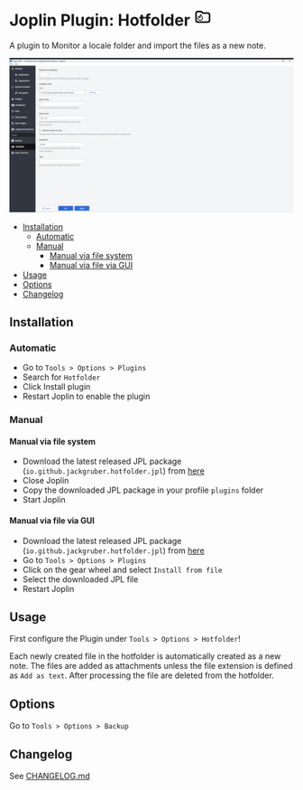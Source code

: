# Joplin Plugin: Hotfolder <img src="img/icon_32.png">

A plugin to Monitor a locale folder and import the files as a new note.

<img src="img/main.png">

<!-- prettier-ignore-start -->
<!-- TOC depthfrom:2 orderedlist:false -->

- [Installation](#installation)
    - [Automatic](#automatic)
    - [Manual](#manual)
        - [Manual via file system](#manual-via-file-system)
        - [Manual via file via GUI](#manual-via-file-via-gui)
- [Usage](#usage)
- [Options](#options)
- [Changelog](#changelog)

<!-- /TOC -->
<!-- prettier-ignore-end -->

## Installation

### Automatic

- Go to `Tools > Options > Plugins`
- Search for `Hotfolder`
- Click Install plugin
- Restart Joplin to enable the plugin

### Manual

#### Manual via file system

- Download the latest released JPL package (`io.github.jackgruber.hotfolder.jpl`) from [here](https://github.com/JackGruber/joplin-plugin-hotfolder/releases/latest)
- Close Joplin
- Copy the downloaded JPL package in your profile `plugins` folder
- Start Joplin

#### Manual via file via GUI

- Download the latest released JPL package (`io.github.jackgruber.hotfolder.jpl`) from [here](https://github.com/JackGruber/joplin-plugin-hotfolder/releases/latest)
- Go to `Tools > Options > Plugins`
- Click on the gear wheel and select `Install from file`
- Select the downloaded JPL file
- Restart Joplin

## Usage

First configure the Plugin under `Tools > Options > Hotfolder`!

Each newly created file in the hotfolder is automatically created as a new note.
The files are added as attachments unless the file extension is defined as `Add as text`.
After processing the file are deleted from the hotfolder.

## Options

Go to `Tools > Options > Backup`

## Changelog

See [CHANGELOG.md](CHANGELOG.md)
